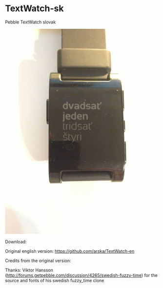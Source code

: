 TextWatch-sk
============

Pebble TextWatch slovak

![](/Screenshot.jpg)

Download: 

Original english version: https://github.com/arska/TextWatch-en

Credits from the original version:

Thanks: Viktor Hansson (http://forums.getpebble.com/discussion/4265/swedish-fuzzy-time) for the source and fonts of his swedish fuzzy_time clone
